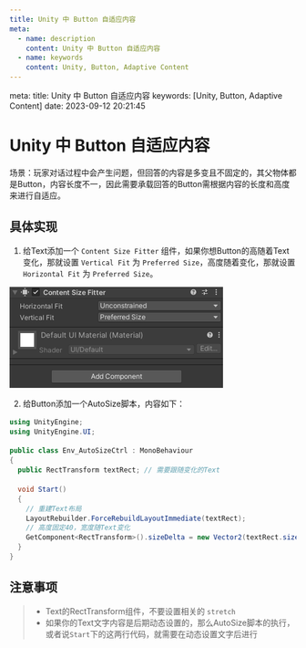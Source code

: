 ```yaml
---
title: Unity 中 Button 自适应内容
meta:
  - name: description
    content: Unity 中 Button 自适应内容
  - name: keywords
    content: Unity, Button, Adaptive Content
---
```


<route lang="yaml">
meta:
  title: Unity 中 Button 自适应内容
  keywords: [Unity, Button, Adaptive Content]
  date: 2023-09-12 20:21:45
</route>

# Unity 中 Button 自适应内容

场景：玩家对话过程中会产生问题，但回答的内容是多变且不固定的，其父物体都是Button，内容长度不一，因此需要承载回答的Button需根据内容的长度和高度来进行自适应。

## 具体实现
1. 给Text添加一个 `Content Size Fitter` 组件，如果你想Button的高随着Text变化，那就设置 `Vertical Fit` 为 `Preferred Size`，高度随着变化，那就设置 `Horizontal Fit` 为 `Preferred Size`。

![Content Size Fitter](./poster.png)

2. 给Button添加一个AutoSize脚本，内容如下：

```cs
using UnityEngine;
using UnityEngine.UI;

public class Env_AutoSizeCtrl : MonoBehaviour
{
  public RectTransform textRect; // 需要跟随变化的Text

  void Start()
  {
    // 重建Text布局
    LayoutRebuilder.ForceRebuildLayoutImmediate(textRect);
    // 高度固定40，宽度随Text变化
    GetComponent<RectTransform>().sizeDelta = new Vector2(textRect.sizeDelta.x + 30, 40);
  }
}
```

## 注意事项
> - Text的RectTransform组件，不要设置相关的 `stretch`
> - 如果你的Text文字内容是后期动态设置的，那么AutoSize脚本的执行，或者说`Start`下的这两行代码，就需要在动态设置文字后进行
